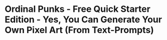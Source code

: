 #  Ordinal Punks - Free Quick Starter Edition - Yes, You Can Generate Your Own Pixel Art (From Text-Prompts)



